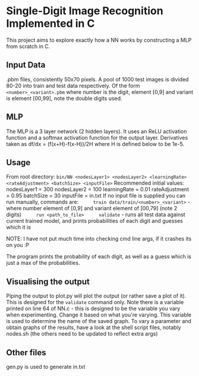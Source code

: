 # Single-Digit Image Recognition Implemented in C

This project aims to explore exactly how a NN works by constructing a MLP from scratch in C.

## Input Data
.pbm files, consistently 50x70 pixels. A pool of 1000 test images is divided 80-20 into train and test data respectively.
Of the form ```<number>_<variant>.pbm``` where number is the digit, element [0,9] and variant is element [00,99], note the double digits used.

## MLP
The MLP is a 3 layer network (2 hidden layers). It uses an ReLU activation function and a softmax activation function for the output layer. Derivatives taken as df/dx = (f(x+H)-f(x-H))/2H where H is defined below to be 1e-5.

## Usage
From root directory:
```bin/NN <nodesLayer1> <nodesLayer2> <learningRate> <rateAdjustment> <batchSize> <inputFile>```
Recommended initial values:
	nodesLayer1 = 300
	nodesLayer2 = 100
	learningRate = 0.01
	rateAdjustment = 0.95
	batchSize = 30
	inputFile = in.txt
If no input file is supplied you can run manually, commands are:
```		train data/train/<number>_<variant>```
			- where number element of [0,9] and variant element of [00,79] (note 2 digits)
```		run <path_to_file>```
```		validate```
			- runs all test data against current trained model, and prints probabilities of each digit and guesses which it is

NOTE: I have not put much time into checking cmd line args, if it crashes its on you :P

The program prints the probability of each digit, as well as a guess which is just a max of the probabilities.

## Visualising the output
Piping the output to plot.py will plot the output (or rather save a plot of it). This is designed for the ```validate``` command only. Note there is a variable printed on line 64 of NN.c - this is designed to be the variable you vary when experimenting. Change it based on what you're varying. This variable is used to determine the name of the saved graph.
To vary a parameter and obtain graphs of the results, have a look at the shell script files, notably nodes.sh (the others need to be updated to reflect extra args)

## Other files
gen.py is used to generate in.txt